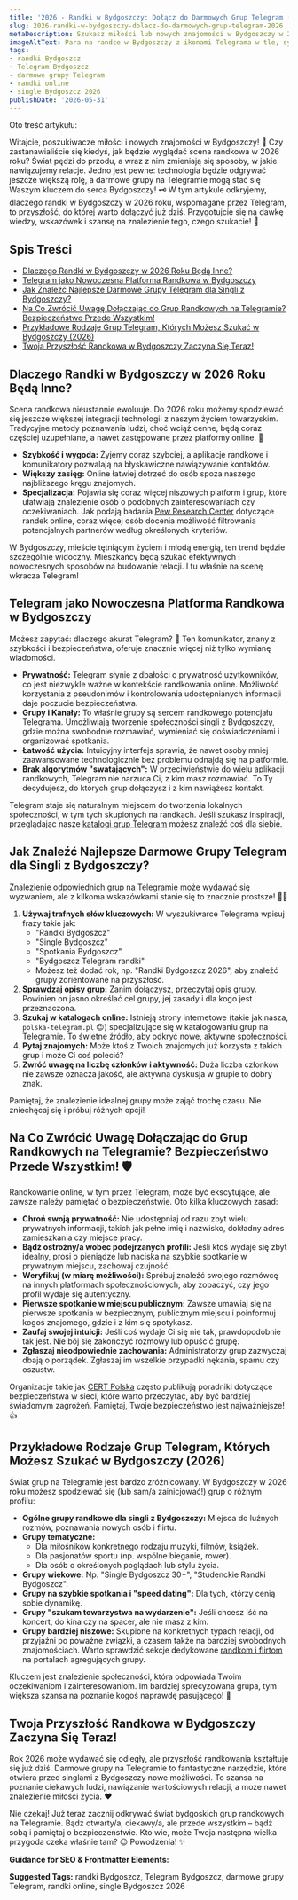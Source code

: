 ```yaml
---
title: '2026 - Randki w Bydgoszczy: Dołącz do Darmowych Grup Telegram (2026)'
slug: 2026-randki-w-bydgoszczy-dolacz-do-darmowych-grup-telegram-2026
metaDescription: Szukasz miłości lub nowych znajomości w Bydgoszczy w 2026? Odkryj darmowe grupy Telegram dla singli! Dowiedz się, jak dołączyć i bezpiecznie randkować online.
imageAltText: Para na randce w Bydgoszczy z ikonami Telegrama w tle, symbolizująca randki online w 2026.
tags:
- randki Bydgoszcz
- Telegram Bydgoszcz
- darmowe grupy Telegram
- randki online
- single Bydgoszcz 2026
publishDate: '2026-05-31'
---
```


Oto treść artykułu:

Witajcie, poszukiwacze miłości i nowych znajomości w Bydgoszczy! 💖 Czy zastanawialiście się kiedyś, jak będzie wyglądać scena randkowa w 2026 roku? Świat pędzi do przodu, a wraz z nim zmieniają się sposoby, w jakie nawiązujemy relacje. Jedno jest pewne: technologia będzie odgrywać jeszcze większą rolę, a darmowe grupy na Telegramie mogą stać się Waszym kluczem do serca Bydgoszczy! 🗝️ W tym artykule odkryjemy, dlaczego randki w Bydgoszczy w 2026 roku, wspomagane przez Telegram, to przyszłość, do której warto dołączyć już dziś. Przygotujcie się na dawkę wiedzy, wskazówek i szansę na znalezienie tego, czego szukacie! 🤩

## Spis Treści

- [Dlaczego Randki w Bydgoszczy w 2026 Roku Będą Inne?](#dlaczego-randki-w-bydgoszczy-w-2026-roku-beda-inne)
- [Telegram jako Nowoczesna Platforma Randkowa w Bydgoszczy](#telegram-jako-nowoczesna-platforma-randkowa-w-bydgoszczy)
- [Jak Znaleźć Najlepsze Darmowe Grupy Telegram dla Singli z Bydgoszczy?](#jak-znalezc-najlepsze-darmowe-grupy-telegram-dla-singli-z-bydgoszczy)
- [Na Co Zwrócić Uwagę Dołączając do Grup Randkowych na Telegramie? Bezpieczeństwo Przede Wszystkim!](#na-co-zwrocic-uwage-dolaczajac-do-grup-randkowych-na-telegramie-bezpieczenstwo-przede-wszystkim)
- [Przykładowe Rodzaje Grup Telegram, Których Możesz Szukać w Bydgoszczy (2026)](#przykladowe-rodzaje-grup-telegram-ktorych-mozesz-szukac-w-bydgoszczy-2026)
- [Twoja Przyszłość Randkowa w Bydgoszczy Zaczyna Się Teraz!](#twoja-przyszlosc-randkowa-w-bydgoszczy-zaczyna-sie-teraz)

## Dlaczego Randki w Bydgoszczy w 2026 Roku Będą Inne?

Scena randkowa nieustannie ewoluuje. Do 2026 roku możemy spodziewać się jeszcze większej integracji technologii z naszym życiem towarzyskim. Tradycyjne metody poznawania ludzi, choć wciąż cenne, będą coraz częściej uzupełniane, a nawet zastępowane przez platformy online. 🚀

*   **Szybkość i wygoda:** Żyjemy coraz szybciej, a aplikacje randkowe i komunikatory pozwalają na błyskawiczne nawiązywanie kontaktów.
*   **Większy zasięg:** Online łatwiej dotrzeć do osób spoza naszego najbliższego kręgu znajomych.
*   **Specjalizacja:** Pojawia się coraz więcej niszowych platform i grup, które ułatwiają znalezienie osób o podobnych zainteresowaniach czy oczekiwaniach. Jak podają badania [Pew Research Center](https://www.pewresearch.org) dotyczące randek online, coraz więcej osób docenia możliwość filtrowania potencjalnych partnerów według określonych kryteriów.

W Bydgoszczy, mieście tętniącym życiem i młodą energią, ten trend będzie szczególnie widoczny. Mieszkańcy będą szukać efektywnych i nowoczesnych sposobów na budowanie relacji. I tu właśnie na scenę wkracza Telegram!

## Telegram jako Nowoczesna Platforma Randkowa w Bydgoszczy

Możesz zapytać: dlaczego akurat Telegram? 🤔 Ten komunikator, znany z szybkości i bezpieczeństwa, oferuje znacznie więcej niż tylko wymianę wiadomości.

*   **Prywatność:** Telegram słynie z dbałości o prywatność użytkowników, co jest niezwykle ważne w kontekście randkowania online. Możliwość korzystania z pseudonimów i kontrolowania udostępnianych informacji daje poczucie bezpieczeństwa.
*   **Grupy i Kanały:** To właśnie grupy są sercem randkowego potencjału Telegrama. Umożliwiają tworzenie społeczności singli z Bydgoszczy, gdzie można swobodnie rozmawiać, wymieniać się doświadczeniami i organizować spotkania.
*   **Łatwość użycia:** Intuicyjny interfejs sprawia, że nawet osoby mniej zaawansowane technologicznie bez problemu odnajdą się na platformie.
*   **Brak algorytmów "swatających":** W przeciwieństwie do wielu aplikacji randkowych, Telegram nie narzuca Ci, z kim masz rozmawiać. To Ty decydujesz, do których grup dołączysz i z kim nawiążesz kontakt.

Telegram staje się naturalnym miejscem do tworzenia lokalnych społeczności, w tym tych skupionych na randkach. Jeśli szukasz inspiracji, przeglądając nasze [katalogi grup Telegram](/katalog-grup) możesz znaleźć coś dla siebie.

## Jak Znaleźć Najlepsze Darmowe Grupy Telegram dla Singli z Bydgoszczy?

Znalezienie odpowiednich grup na Telegramie może wydawać się wyzwaniem, ale z kilkoma wskazówkami stanie się to znacznie prostsze! 🕵️‍♀️

1.  **Używaj trafnych słów kluczowych:** W wyszukiwarce Telegrama wpisuj frazy takie jak:
    *   "Randki Bydgoszcz"
    *   "Single Bydgoszcz"
    *   "Spotkania Bydgoszcz"
    *   "Bydgoszcz Telegram randki"
    *   Możesz też dodać rok, np. "Randki Bydgoszcz 2026", aby znaleźć grupy zorientowane na przyszłość.
2.  **Sprawdzaj opisy grup:** Zanim dołączysz, przeczytaj opis grupy. Powinien on jasno określać cel grupy, jej zasady i dla kogo jest przeznaczona.
3.  **Szukaj w katalogach online:** Istnieją strony internetowe (takie jak nasza, `polska-telegram.pl` 😉) specjalizujące się w katalogowaniu grup na Telegramie. To świetne źródło, aby odkryć nowe, aktywne społeczności.
4.  **Pytaj znajomych:** Może ktoś z Twoich znajomych już korzysta z takich grup i może Ci coś polecić?
5.  **Zwróć uwagę na liczbę członków i aktywność:** Duża liczba członków nie zawsze oznacza jakość, ale aktywna dyskusja w grupie to dobry znak.

Pamiętaj, że znalezienie idealnej grupy może zająć trochę czasu. Nie zniechęcaj się i próbuj różnych opcji!

## Na Co Zwrócić Uwagę Dołączając do Grup Randkowych na Telegramie? Bezpieczeństwo Przede Wszystkim! 🛡️

Randkowanie online, w tym przez Telegram, może być ekscytujące, ale zawsze należy pamiętać o bezpieczeństwie. Oto kilka kluczowych zasad:

*   **Chroń swoją prywatność:** Nie udostępniaj od razu zbyt wielu prywatnych informacji, takich jak pełne imię i nazwisko, dokładny adres zamieszkania czy miejsce pracy.
*   **Bądź ostrożny/a wobec podejrzanych profili:** Jeśli ktoś wydaje się zbyt idealny, prosi o pieniądze lub naciska na szybkie spotkanie w prywatnym miejscu, zachowaj czujność.
*   **Weryfikuj (w miarę możliwości):** Spróbuj znaleźć swojego rozmówcę na innych platformach społecznościowych, aby zobaczyć, czy jego profil wydaje się autentyczny.
*   **Pierwsze spotkanie w miejscu publicznym:** Zawsze umawiaj się na pierwsze spotkania w bezpiecznym, publicznym miejscu i poinformuj kogoś znajomego, gdzie i z kim się spotykasz.
*   **Zaufaj swojej intuicji:** Jeśli coś wydaje Ci się nie tak, prawdopodobnie tak jest. Nie bój się zakończyć rozmowy lub opuścić grupę.
*   **Zgłaszaj nieodpowiednie zachowania:** Administratorzy grup zazwyczaj dbają o porządek. Zgłaszaj im wszelkie przypadki nękania, spamu czy oszustw.

Organizacje takie jak [CERT Polska](https://www.cert.pl) często publikują poradniki dotyczące bezpieczeństwa w sieci, które warto przeczytać, aby być bardziej świadomym zagrożeń. Pamiętaj, Twoje bezpieczeństwo jest najważniejsze! 👍

## Przykładowe Rodzaje Grup Telegram, Których Możesz Szukać w Bydgoszczy (2026)

Świat grup na Telegramie jest bardzo zróżnicowany. W Bydgoszczy w 2026 roku możesz spodziewać się (lub sam/a zainicjować!) grup o różnym profilu:

*   **Ogólne grupy randkowe dla singli z Bydgoszczy:** Miejsca do luźnych rozmów, poznawania nowych osób i flirtu.
*   **Grupy tematyczne:**
    *   Dla miłośników konkretnego rodzaju muzyki, filmów, książek.
    *   Dla pasjonatów sportu (np. wspólne bieganie, rower).
    *   Dla osób o określonych poglądach lub stylu życia.
*   **Grupy wiekowe:** Np. "Single Bydgoszcz 30+", "Studenckie Randki Bydgoszcz".
*   **Grupy na szybkie spotkania i "speed dating":** Dla tych, którzy cenią sobie dynamikę.
*   **Grupy "szukam towarzystwa na wydarzenie":** Jeśli chcesz iść na koncert, do kina czy na spacer, ale nie masz z kim.
*   **Grupy bardziej niszowe:** Skupione na konkretnych typach relacji, od przyjaźni po poważne związki, a czasem także na bardziej swobodnych znajomościach. Warto sprawdzić sekcje dedykowane [randkom i flirtom](/randki-flirt) na portalach agregujących grupy.

Kluczem jest znalezienie społeczności, która odpowiada Twoim oczekiwaniom i zainteresowaniom. Im bardziej sprecyzowana grupa, tym większa szansa na poznanie kogoś naprawdę pasującego! 🎯

## Twoja Przyszłość Randkowa w Bydgoszczy Zaczyna Się Teraz!

Rok 2026 może wydawać się odległy, ale przyszłość randkowania kształtuje się już dziś. Darmowe grupy na Telegramie to fantastyczne narzędzie, które otwiera przed singlami z Bydgoszczy nowe możliwości. To szansa na poznanie ciekawych ludzi, nawiązanie wartościowych relacji, a może nawet znalezienie miłości życia. ❤️

Nie czekaj! Już teraz zacznij odkrywać świat bydgoskich grup randkowych na Telegramie. Bądź otwarty/a, ciekawy/a, ale przede wszystkim – bądź sobą i pamiętaj o bezpieczeństwie. Kto wie, może Twoja następna wielka przygoda czeka właśnie tam? 😉 Powodzenia! ✨

**Guidance for SEO & Frontmatter Elements:**




**Suggested Tags:**
randki Bydgoszcz, Telegram Bydgoszcz, darmowe grupy Telegram, randki online, single Bydgoszcz 2026
